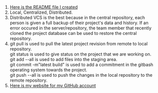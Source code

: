 1. [Here is the README file I created](../../README.md)
2. Local, Centralized, Distributed.
3. Distributed VCS is the best because in the central repository, each person is given a full backup of their project's data and history. If an error occured in the server/repository, the team member that recently cloned the project database can be used to restore the central repository.  
4. git pull is used to pull the latest project revision from remote to local repository.  
   git status is used to give status on the project that we are working on.  
   git add --all is used to add files into the staging area.  
   git commit -m"latest build" is used to add a commitment in the gitbash operating system towards the project.  
   git push --all is used to push the changes in the local repository to the remote repository.  
5. [Here is my website for my GitHub account](https://elisajean0299.github.io/)  
